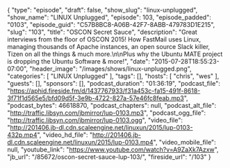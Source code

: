 {
  "type": "episode",
  "draft": false,
  "show_slug": "linux-unplugged",
  "show_name": "LINUX Unplugged",
  "episode": 103,
  "episode_padded": "0103",
  "episode_guid": "C57B8BC8-A06B-42F7-8ABB-479783D1E215",
  "slug": "103",
  "title": "OSCON Secret Sauce",
  "description": "Great interviews from the floor of OSCON 2015! How FastMail uses Linux, managing thousands of Apache instances, an open source Slack killer, Tizen on all the things & much more.\n\nPlus why the Ubuntu MATE project is dropping the Ubuntu Software & more!",
  "date": "2015-07-28T18:55:23-07:00",
  "header_image": "/images/shows/linux-unplugged.png",
  "categories": [
    "LINUX Unplugged"
  ],
  "tags": [],
  "hosts": [
    "chris",
    "wes"
  ],
  "guests": [],
  "sponsors": [],
  "podcast_duration": "01:36:19",
  "podcast_file": "https://aphid.fireside.fm/d/1437767933/f31a453c-fa15-491f-8618-3f71f1d565e5/bfd09d5f-3e9b-4722-827a-57e46fc8feab.mp3",
  "podcast_bytes": 46618870,
  "podcast_chapters": null,
  "podcast_alt_file": "http://traffic.libsyn.com/jbmirror/lup-0103.mp3",
  "podcast_ogg_file": "http://traffic.libsyn.com/jbmirror/lup-0103.ogg",
  "video_file": "http://201406.jb-dl.cdn.scaleengine.net/linuxun/2015/lup-0103-432p.mp4",
  "video_hd_file": "http://201406.jb-dl.cdn.scaleengine.net/linuxun/2015/lup-0103.mp4",
  "video_mobile_file": null,
  "youtube_link": "https://www.youtube.com/watch?v=A9ZaXk7Azxw",
  "jb_url": "/85672/oscon-secret-sauce-lup-103/",
  "fireside_url": "/103"
}

